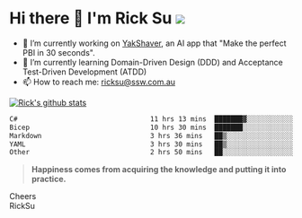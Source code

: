 # Hi there 👋 I'm Rick Su ![](https://komarev.com/ghpvc/?username=ricksu978)
<!--
**ricksu978/ricksu978** is a ✨ _special_ ✨ repository because its `README.md` (this file) appears on your GitHub profile.

Here are some ideas to get you started:
-->
- 🔭 I’m currently working on [YakShaver](https://yakshaver.ai/), an AI app that "Make the perfect PBI in 30 seconds".
- 🌱 I’m currently learning Domain-Driven Design (DDD) and Acceptance Test-Driven Development (ATDD)
- 📫 How to reach me: ricksu@ssw.com.au
<!--
- 👯 I’m looking to collaborate on ...
- 🤔 I’m looking for help with ...
- 💬 Ask me about ...
-->
<!--
- 😄 Pronouns: ...
- ⚡ Fun fact: ...
-->
[![Rick's github stats](https://github-readme-stats.vercel.app/api?username=ricksu978&theme=dark)](https://github.com/ricksu978/ricksu978)

<!--START_SECTION:waka-->

```txt
C#                                 11 hrs 13 mins  ███████▓░░░░░░░░░░░░░░░░░   30.61 %
Bicep                              10 hrs 30 mins  ███████░░░░░░░░░░░░░░░░░░   28.64 %
Markdown                           3 hrs 36 mins   ██▒░░░░░░░░░░░░░░░░░░░░░░   09.85 %
YAML                               3 hrs 30 mins   ██▒░░░░░░░░░░░░░░░░░░░░░░   09.57 %
Other                              2 hrs 50 mins   ██░░░░░░░░░░░░░░░░░░░░░░░   07.74 %
```

<!--END_SECTION:waka-->

> **Happiness comes from acquiring the knowledge and putting it into practice.**

Cheers  
RickSu 
